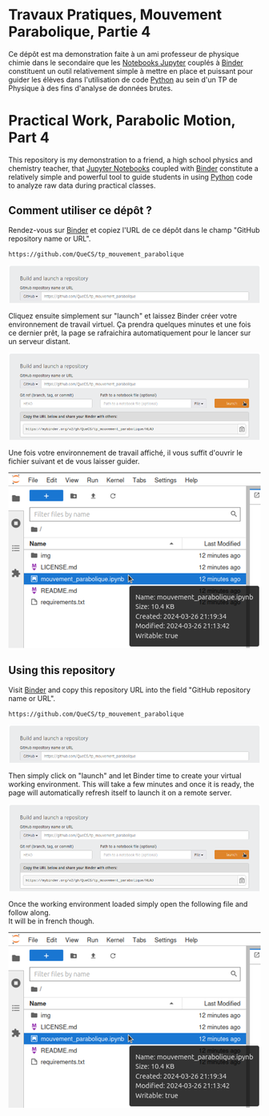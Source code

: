 # Travaux Pratiques, Mouvement Parabolique, Partie 4

Ce dépôt est ma demonstration faite à un ami professeur de physique chimie dans le secondaire que les [Notebooks Jupyter](https://jupyter.org/) couplés à [Binder](https://jupyter.org/binder) constituent un outil relativement simple à mettre en place et puissant pour guider les élèves dans l'utilisation de code [Python](https://www.python.org/) au sein d'un TP de Physique à des fins d'analyse de données brutes.

# Practical Work, Parabolic Motion, Part 4

This repository is my demonstration to a friend, a high school physics and chemistry teacher, that [Jupyter Notebooks](https://jupyter.org/) coupled with [Binder](https://jupyter.org/binder) constitute a relatively simple and powerful tool to guide students in using [Python](https://www.python.org/) code to analyze raw data during practical classes.

## Comment utiliser ce dépôt ?

Rendez-vous sur [Binder](https://mybinder.org/) et copiez l'URL de ce dépôt dans le champ "GitHub repository name or URL".
```
https://github.com/QueCS/tp_mouvement_parabolique
```
![title](img/binder_02.png)

Cliquez ensuite simplement sur "launch" et laissez Binder créer votre environnement de travail virtuel. Ça prendra quelques minutes et une fois ce dernier prêt, la page se rafraichira automatiquement pour le lancer sur un serveur distant.

![title](img/binder_03.png)

Une fois votre environnement de travail affiché, il vous suffit d'ouvrir le fichier suivant et de vous laisser guider.

![title](img/binder_04.png)

## Using this repository

Visit [Binder](https://mybinder.org/) and copy this repository URL into the field "GitHub repository name or URL".
```
https://github.com/QueCS/tp_mouvement_parabolique
```

![title](img/binder_02.png)

Then simply click on "launch" and let Binder time to create your virtual working environment. This will take a few minutes and once it is ready, the page will automatically refresh itself to launch it on a remote server.

![title](img/binder_03.png)

Once the working environment loaded simply open the following file and follow along.\
It will be in french though.

![title](img/binder_04.png)